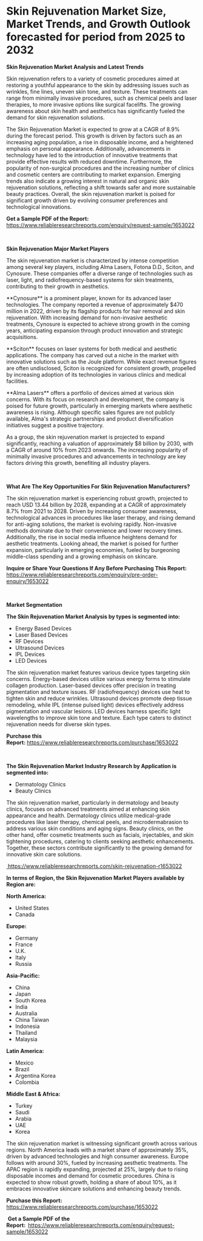 <p><h1>Skin Rejuvenation Market Size, Market Trends, and Growth Outlook forecasted for period from 2025 to 2032</h1></p><p><strong>Skin Rejuvenation Market Analysis and Latest Trends</strong></p>
<p><p>Skin rejuvenation refers to a variety of cosmetic procedures aimed at restoring a youthful appearance to the skin by addressing issues such as wrinkles, fine lines, uneven skin tone, and texture. These treatments can range from minimally invasive procedures, such as chemical peels and laser therapies, to more invasive options like surgical facelifts. The growing awareness about skin health and aesthetics has significantly fueled the demand for skin rejuvenation solutions.</p><p>The Skin Rejuvenation Market is expected to grow at a CAGR of 8.9% during the forecast period. This growth is driven by factors such as an increasing aging population, a rise in disposable income, and a heightened emphasis on personal appearance. Additionally, advancements in technology have led to the introduction of innovative treatments that provide effective results with reduced downtime. Furthermore, the popularity of non-surgical procedures and the increasing number of clinics and cosmetic centers are contributing to market expansion. Emerging trends also indicate a growing interest in natural and organic skin rejuvenation solutions, reflecting a shift towards safer and more sustainable beauty practices. Overall, the skin rejuvenation market is poised for significant growth driven by evolving consumer preferences and technological innovations.</p></p>
<p><strong>Get a Sample PDF of the Report:&nbsp;</strong> <a href="https://www.reliableresearchreports.com/enquiry/request-sample/1653022?utm_campaign=34&utm_medium=2&utm_source=Github&utm_content=ia&utm_term=16042025&utm_id=skin-rejuvenation">https://www.reliableresearchreports.com/enquiry/request-sample/1653022</a></p>
<p>&nbsp;</p>
<p><strong>Skin Rejuvenation Major Market Players</strong></p>
<p><p>The skin rejuvenation market is characterized by intense competition among several key players, including Alma Lasers, Fotona D.D., Sciton, and Cynosure. These companies offer a diverse range of technologies such as laser, light, and radiofrequency-based systems for skin treatments, contributing to their growth in aesthetics.</p><p>**Cynosure** is a prominent player, known for its advanced laser technologies. The company reported a revenue of approximately $470 million in 2022, driven by its flagship products for hair removal and skin rejuvenation. With increasing demand for non-invasive aesthetic treatments, Cynosure is expected to achieve strong growth in the coming years, anticipating expansion through product innovation and strategic acquisitions.</p><p>**Sciton** focuses on laser systems for both medical and aesthetic applications. The company has carved out a niche in the market with innovative solutions such as the Joule platform. While exact revenue figures are often undisclosed, Sciton is recognized for consistent growth, propelled by increasing adoption of its technologies in various clinics and medical facilities.</p><p>**Alma Lasers** offers a portfolio of devices aimed at various skin concerns. With its focus on research and development, the company is poised for future growth, particularly in emerging markets where aesthetic awareness is rising. Although specific sales figures are not publicly available, Alma's strategic partnerships and product diversification initiatives suggest a positive trajectory.</p><p>As a group, the skin rejuvenation market is projected to expand significantly, reaching a valuation of approximately $8 billion by 2030, with a CAGR of around 10% from 2023 onwards. The increasing popularity of minimally invasive procedures and advancements in technology are key factors driving this growth, benefiting all industry players.</p></p>
<p>&nbsp;</p>
<p><strong>What Are The Key Opportunities For Skin Rejuvenation Manufacturers?</strong></p>
<p><p>The skin rejuvenation market is experiencing robust growth, projected to reach USD 13.44 billion by 2028, expanding at a CAGR of approximately 8.7% from 2021 to 2028. Driven by increasing consumer awareness, technological advances in procedures like laser therapy, and rising demand for anti-aging solutions, the market is evolving rapidly. Non-invasive methods dominate due to their convenience and lower recovery times. Additionally, the rise in social media influence heightens demand for aesthetic treatments. Looking ahead, the market is poised for further expansion, particularly in emerging economies, fueled by burgeoning middle-class spending and a growing emphasis on skincare.</p></p>
<p><strong>Inquire or Share Your Questions If Any Before Purchasing This Report:</strong> <a href="https://www.reliableresearchreports.com/enquiry/pre-order-enquiry/1653022?utm_campaign=34&utm_medium=2&utm_source=Github&utm_content=ia&utm_term=16042025&utm_id=skin-rejuvenation">https://www.reliableresearchreports.com/enquiry/pre-order-enquiry/1653022</a></p>
<p>&nbsp;</p>
<p><strong>Market Segmentation</strong></p>
<p><strong>The Skin Rejuvenation Market Analysis by types is segmented into:</strong></p>
<p><ul><li>Energy Based Devices</li><li>Laser Based Devices</li><li>RF Devices</li><li>Ultrasound Devices</li><li>IPL Devices</li><li>LED Devices</li></ul></p>
<p><p>The skin rejuvenation market features various device types targeting skin concerns. Energy-based devices utilize various energy forms to stimulate collagen production. Laser-based devices offer precision in treating pigmentation and texture issues. RF (radiofrequency) devices use heat to tighten skin and reduce wrinkles. Ultrasound devices promote deep tissue remodeling, while IPL (intense pulsed light) devices effectively address pigmentation and vascular lesions. LED devices harness specific light wavelengths to improve skin tone and texture. Each type caters to distinct rejuvenation needs for diverse skin types.</p></p>
<p><strong>Purchase this Report:&nbsp;</strong><a href="https://www.reliableresearchreports.com/purchase/1653022?utm_campaign=34&utm_medium=2&utm_source=Github&utm_content=ia&utm_term=16042025&utm_id=skin-rejuvenation">https://www.reliableresearchreports.com/purchase/1653022</a></p>
<p>&nbsp;</p>
<p><strong>The Skin Rejuvenation Market Industry Research by Application is segmented into:</strong></p>
<p><ul><li>Dermatology Clinics</li><li>Beauty Clinics</li></ul></p>
<p><p>The skin rejuvenation market, particularly in dermatology and beauty clinics, focuses on advanced treatments aimed at enhancing skin appearance and health. Dermatology clinics utilize medical-grade procedures like laser therapy, chemical peels, and microdermabrasion to address various skin conditions and aging signs. Beauty clinics, on the other hand, offer cosmetic treatments such as facials, injectables, and skin tightening procedures, catering to clients seeking aesthetic enhancements. Together, these sectors contribute significantly to the growing demand for innovative skin care solutions.</p></p>
<p><a href="https://www.reliableresearchreports.com/skin-rejuvenation-r1653022?utm_campaign=34&utm_medium=2&utm_source=Github&utm_content=ia&utm_term=16042025&utm_id=skin-rejuvenation">&nbsp;https://www.reliableresearchreports.com/skin-rejuvenation-r1653022</a></p>
<p><strong>In terms of Region, the Skin Rejuvenation Market Players available by Region are:</strong></p>
<p>
    <p> <strong> North America: </strong>
        <ul>
            <li>United States</li>
            <li>Canada</li>
        </ul>
        </p> 
    <p> <strong> Europe: </strong>
        <ul>
            <li>Germany</li>
            <li>France</li>
            <li>U.K.</li>
            <li>Italy</li>
            <li>Russia</li>
        </ul>
        </p> 
    <p> <strong> Asia-Pacific: </strong>
        <ul>
            <li>China</li>
            <li>Japan</li>
            <li>South Korea</li>
            <li>India</li>
            <li>Australia</li>
            <li>China Taiwan</li>
            <li>Indonesia</li>
            <li>Thailand</li>
            <li>Malaysia</li>
        </ul>
        </p> 
    <p> <strong> Latin America: </strong>
        <ul>
            <li>Mexico</li>
            <li>Brazil</li>
            <li>Argentina Korea</li>
            <li>Colombia</li>
        </ul>
        </p> 
    <p> <strong> Middle East & Africa: </strong>
        <ul>
            <li>Turkey</li>
            <li>Saudi</li>
            <li>Arabia</li>
            <li>UAE</li>
            <li>Korea</li>
        </ul>
    </p>
    </p>
<p><p>The skin rejuvenation market is witnessing significant growth across various regions. North America leads with a market share of approximately 35%, driven by advanced technologies and high consumer awareness. Europe follows with around 30%, fueled by increasing aesthetic treatments. The APAC region is rapidly expanding, projected at 25%, largely due to rising disposable incomes and demand for cosmetic procedures. China is expected to show robust growth, holding a share of about 10%, as it embraces innovative skincare solutions and enhancing beauty trends.</p></p>
<p><strong>Purchase this Report: </strong><a href="https://www.reliableresearchreports.com/purchase/1653022?utm_campaign=34&utm_medium=2&utm_source=Github&utm_content=ia&utm_term=16042025&utm_id=skin-rejuvenation">https://www.reliableresearchreports.com/purchase/1653022</a></p>
<p>&nbsp;<strong>Get a Sample PDF of the Report:&nbsp;&nbsp;</strong><a href="https://www.reliableresearchreports.com/enquiry/request-sample/1653022?utm_campaign=34&utm_medium=2&utm_source=Github&utm_content=ia&utm_term=16042025&utm_id=skin-rejuvenation">https://www.reliableresearchreports.com/enquiry/request-sample/1653022</a></p>
<p><strong></strong></p>
<p><p></p><p></p><p></p></p>